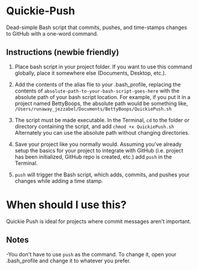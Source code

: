 # Quickie-Push

Dead-simple Bash script that commits, pushes, and time-stamps changes to GitHub with a one-word command.

## Instructions (newbie friendly)

1. Place bash script in your project folder. If you want to use this command globally, place it somewhere else (Documents, Desktop, etc.). 

2. Add the contents of the alias flie to your .bash_profile, replacing the contents of `absolute-path-to-your-bash-script-goes-here` with the absolute path of your bash script location. For example, if you put it in a project named BettyBoops, the absolute path would be something like, `/Users/runaway_jezzabel/Documents/BettyBoops/QuickiePush.sh`

3. The script must be made executable. In the Terminal, `cd` to the folder or directory containing the script, and add `chmod +x QuickiePush.sh`
Alternately you can use the absolute path without changing directories.

4. Save your project like you normally would. Assuming you've already setup the basics for your project to integrate with GitHub (i.e. project has been initialized, GitHub repo is created, etc.) add `push` in the Terminal. 

5.  `push` will trigger the Bash script, which adds, commits, and pushes your changes while adding a time stamp. 

# When should I use this?

Quickie Push is ideal for projects where commit messages aren't important. 

## Notes 

-You don't have to use `push` as the command. To change it, open your .bash_profile and change it to whatever you prefer.
